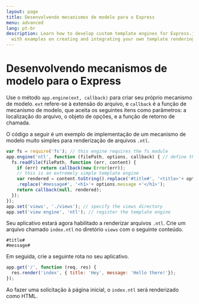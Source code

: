 ```yaml
---
layout: page
title: Desenvolvendo mecanismos de modelo para o Express
menu: advanced
lang: pt-br
description: Learn how to develop custom template engines for Express.js using app.engine(),
  with examples on creating and integrating your own template rendering logic.
---
```


# Desenvolvendo mecanismos de modelo para o Express

Use o método `app.engine(ext, callback)`
para criar seu próprio mecanismo de modelo. `ext`
refere-se à extensão do arquivo, e  `callback` é a
função de mecanismo de modelo, que aceita os seguintes itens como
parâmetros: a localização do arquivo, o objeto de opções, e a função
de retorno de chamada.

O código a seguir é um exemplo de implementação de um mecanismo
de modelo muito simples para renderização de arquivos `.ntl`.

```js
var fs = require('fs'); // this engine requires the fs module
app.engine('ntl', function (filePath, options, callback) { // define the template engine
  fs.readFile(filePath, function (err, content) {
    if (err) return callback(new Error(err));
    // this is an extremely simple template engine
    var rendered = content.toString().replace('#title#', '<title>'+ options.title +'</title>')
    .replace('#message#', '<h1>'+ options.message +'</h1>');
    return callback(null, rendered);
  });
});
app.set('views', './views'); // specify the views directory
app.set('view engine', 'ntl'); // register the template engine
```

Seu aplicativo estará agora habilitado a renderizar arquivos `.ntl`. Crie
um arquivo chamado `index.ntl` no diretório
`views` com o seguinte conteúdo.

```pug
#title#
#message#
```
Em seguida, crie a seguinte rota no seu aplicativo.

```js
app.get('/', function (req, res) {
  res.render('index', { title: 'Hey', message: 'Hello there!'});
});
```
Ao fazer uma solicitação à página inicial, o `index.ntl` será renderizado como HTML.
